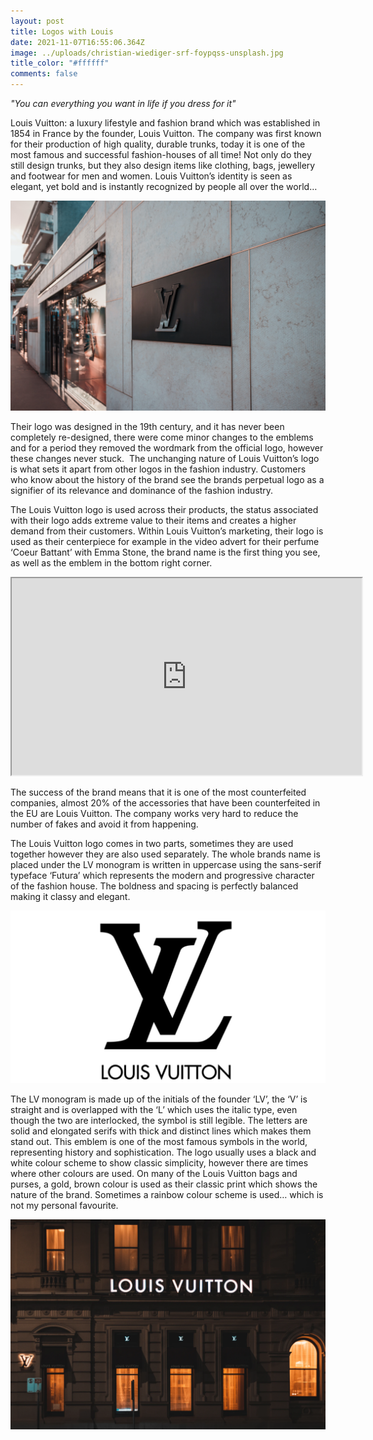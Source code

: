 ```yaml
---
layout: post
title: Logos with Louis
date: 2021-11-07T16:55:06.364Z
image: ../uploads/christian-wiediger-srf-foypqss-unsplash.jpg
title_color: "#ffffff"
comments: false
---
```

*"You can everything you want in life if you dress for it"*

Louis Vuitton: a luxury lifestyle and fashion brand which was established in 1854 in France by the founder, Louis Vuitton. The company was first known for their production of high quality, durable trunks, today it is one of the most famous and successful fashion-houses of all time! Not only do they still design trunks, but they also design items like clothing, bags, jewellery and footwear for men and women. Louis Vuitton’s identity is seen as elegant, yet bold and is instantly recognized by people all over the world…

![](../uploads/jannis-lucas-z6arcgwnzr4-unsplash.jpg)

Their logo was designed in the 19th century, and it has never been completely re-designed, there were come minor changes to the emblems and for a period they removed the wordmark from the official logo, however these changes never stuck.  The unchanging nature of Louis Vuitton’s logo is what sets it apart from other logos in the fashion industry. Customers who know about the history of the brand see the brands perpetual logo as a signifier of its relevance and dominance of the fashion industry.

The Louis Vuitton logo is used across their products, the status associated with their logo adds extreme value to their items and creates a higher demand from their customers. Within Louis Vuitton’s marketing, their logo is used as their centerpiece for example in the video advert for their perfume ‘Coeur Battant’ with Emma Stone, the brand name is the first thing you see, as well as the emblem in the bottom right corner.

<div class="video-box"><iframe width="560" height="315" src="https://www.youtube.com/embed/fFv5smPPuZo?rel=0" allow="accelerometer; autoplay; encrypted-media; gyroscope; picture-in-picture" allowfullscreen></iframe></div>

The success of the brand means that it is one of the most counterfeited companies, almost 20% of the accessories that have been counterfeited in the EU are Louis Vuitton. The company works very hard to reduce the number of fakes and avoid it from happening.

The Louis Vuitton logo comes in two parts, sometimes they are used together however they are also used separately. The whole brands name is placed under the LV monogram is written in uppercase using the sans-serif typeface ‘Futura’ which represents the modern and progressive character of the fashion house. The boldness and spacing is perfectly balanced making it classy and elegant.

![](../uploads/screenshot-2021-11-25-at-13.28.47.png)

The LV monogram is made up of the initials of the founder ‘LV’, the ‘V’ is straight and is overlapped with the ‘L’ which uses the italic type, even though the two are interlocked, the symbol is still legible. The letters are solid and elongated serifs with thick and distinct lines which makes them stand out. This emblem is one of the most famous symbols in the world, representing history and sophistication. The logo usually uses a black and white colour scheme to show classic simplicity, however there are times where other colours are used. On many of the Louis Vuitton bags and purses, a gold, brown colour is used as their classic print which shows the nature of the brand. Sometimes a rainbow colour scheme is used… which is not my personal favourite.

![](../uploads/louis-v.webp)